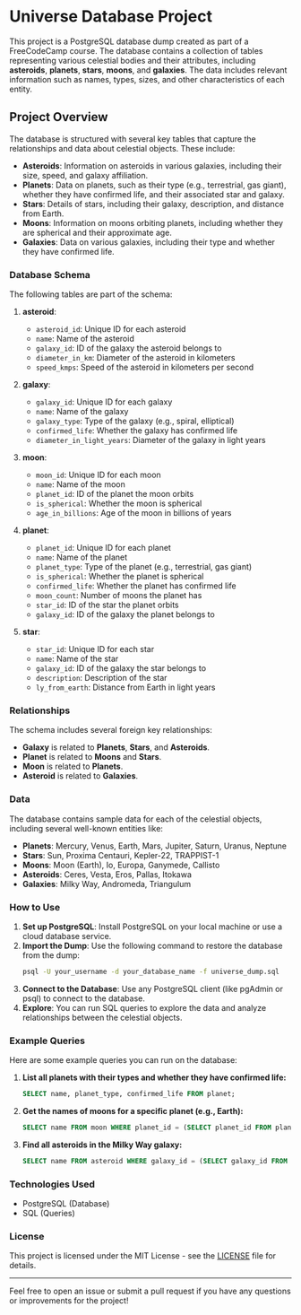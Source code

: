 # Universe Database Project

This project is a PostgreSQL database dump created as part of a FreeCodeCamp course. The database contains a collection of tables representing various celestial bodies and their attributes, including **asteroids**, **planets**, **stars**, **moons**, and **galaxies**. The data includes relevant information such as names, types, sizes, and other characteristics of each entity.

## Project Overview

The database is structured with several key tables that capture the relationships and data about celestial objects. These include:

- **Asteroids**: Information on asteroids in various galaxies, including their size, speed, and galaxy affiliation.
- **Planets**: Data on planets, such as their type (e.g., terrestrial, gas giant), whether they have confirmed life, and their associated star and galaxy.
- **Stars**: Details of stars, including their galaxy, description, and distance from Earth.
- **Moons**: Information on moons orbiting planets, including whether they are spherical and their approximate age.
- **Galaxies**: Data on various galaxies, including their type and whether they have confirmed life.

### Database Schema

The following tables are part of the schema:

1. **asteroid**:
    - `asteroid_id`: Unique ID for each asteroid
    - `name`: Name of the asteroid
    - `galaxy_id`: ID of the galaxy the asteroid belongs to
    - `diameter_in_km`: Diameter of the asteroid in kilometers
    - `speed_kmps`: Speed of the asteroid in kilometers per second

2. **galaxy**:
    - `galaxy_id`: Unique ID for each galaxy
    - `name`: Name of the galaxy
    - `galaxy_type`: Type of the galaxy (e.g., spiral, elliptical)
    - `confirmed_life`: Whether the galaxy has confirmed life
    - `diameter_in_light_years`: Diameter of the galaxy in light years

3. **moon**:
    - `moon_id`: Unique ID for each moon
    - `name`: Name of the moon
    - `planet_id`: ID of the planet the moon orbits
    - `is_spherical`: Whether the moon is spherical
    - `age_in_billions`: Age of the moon in billions of years

4. **planet**:
    - `planet_id`: Unique ID for each planet
    - `name`: Name of the planet
    - `planet_type`: Type of the planet (e.g., terrestrial, gas giant)
    - `is_spherical`: Whether the planet is spherical
    - `confirmed_life`: Whether the planet has confirmed life
    - `moon_count`: Number of moons the planet has
    - `star_id`: ID of the star the planet orbits
    - `galaxy_id`: ID of the galaxy the planet belongs to

5. **star**:
    - `star_id`: Unique ID for each star
    - `name`: Name of the star
    - `galaxy_id`: ID of the galaxy the star belongs to
    - `description`: Description of the star
    - `ly_from_earth`: Distance from Earth in light years

### Relationships

The schema includes several foreign key relationships:

- **Galaxy** is related to **Planets**, **Stars**, and **Asteroids**.
- **Planet** is related to **Moons** and **Stars**.
- **Moon** is related to **Planets**.
- **Asteroid** is related to **Galaxies**.

### Data

The database contains sample data for each of the celestial objects, including several well-known entities like:

- **Planets**: Mercury, Venus, Earth, Mars, Jupiter, Saturn, Uranus, Neptune
- **Stars**: Sun, Proxima Centauri, Kepler-22, TRAPPIST-1
- **Moons**: Moon (Earth), Io, Europa, Ganymede, Callisto
- **Asteroids**: Ceres, Vesta, Eros, Pallas, Itokawa
- **Galaxies**: Milky Way, Andromeda, Triangulum

### How to Use

1. **Set up PostgreSQL**: Install PostgreSQL on your local machine or use a cloud database service.
2. **Import the Dump**: Use the following command to restore the database from the dump:
    ```bash
    psql -U your_username -d your_database_name -f universe_dump.sql
    ```
3. **Connect to the Database**: Use any PostgreSQL client (like pgAdmin or psql) to connect to the database.
4. **Explore**: You can run SQL queries to explore the data and analyze relationships between the celestial objects.

### Example Queries

Here are some example queries you can run on the database:

1. **List all planets with their types and whether they have confirmed life:**
    ```sql
    SELECT name, planet_type, confirmed_life FROM planet;
    ```

2. **Get the names of moons for a specific planet (e.g., Earth):**
    ```sql
    SELECT name FROM moon WHERE planet_id = (SELECT planet_id FROM planet WHERE name = 'Earth');
    ```

3. **Find all asteroids in the Milky Way galaxy:**
    ```sql
    SELECT name FROM asteroid WHERE galaxy_id = (SELECT galaxy_id FROM galaxy WHERE name = 'Milky Way');
    ```

### Technologies Used

- PostgreSQL (Database)
- SQL (Queries)

### License

This project is licensed under the MIT License - see the [LICENSE](LICENSE) file for details.

---

Feel free to open an issue or submit a pull request if you have any questions or improvements for the project!
